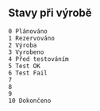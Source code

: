 

## Stavy při výrobě
```
0 Plánováno
1 Rezervováno
2 Výroba
3 Vyrobeno
4 Před testováním
5 Test OK
6 Test Fail
7
8
9
10 Dokončeno
```